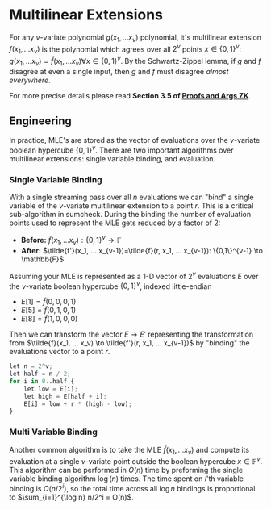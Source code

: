 # Multilinear Extensions 
For any $v$-variate polynomial $g(x_1, ... x_v)$ polynomial, it's multilinear extension $f(x_1, ... x_v)$ is the polynomial which agrees over all $2^v$ points $x \in \{0,1\}^v$: $g(x_1, ... x_v) = \tilde{f}(x_1, ... x_v) \forall x \in \{0,1\}^v$. By the Schwartz-Zippel lemma, if $g$ and $f$ disagree at even a single input, then $g$ and $f$ must disagree *almost everywhere*.

For more precise details please read **Section 3.5 of [Proofs and Args ZK](https://people.cs.georgetown.edu/jthaler/ProofsArgsAndZK.pdf)**. 

## Engineering
In practice, MLE's are stored as the vector of evaluations over the $v$-variate boolean hypercube $\{0,1\}^v$. There are two important algorithms over multilinear extensions: single variable binding, and evaluation.

### Single Variable Binding
With a single streaming pass over all $n$ evaluations we can "bind" a single variable of the $v$-variate multilinear extension to a point $r$. This is a critical sub-algorithm in sumcheck. During the binding the number of evaluation points used to represent the MLE gets reduced by a factor of 2:
- **Before:** $\tilde{f}(x_1, ... x_v): \{0,1\}^v \to \mathbb{F}$
- **After:** $\tilde{f'}(x_1, ... x_{v-1})=\tilde{f}(r, x_1, ... x_{v-1}): \{0,1\}^{v-1} \to \mathbb{F}$

Assuming your MLE is represented as a 1-D vector of $2^v$ evaluations $E$ over the $v$-variate boolean hypercube $\{0,1\}^v$, indexed little-endian
- $E[1] = \tilde{f}(0,0,0,1)$
- $E[5] = \tilde{f}(0,1,0,1)$
- $E[8] = \tilde{f}(1,0,0,0)$

Then we can transform the vector $E \to E'$ representing the transformation from $\tilde{f}(x_1, ... x_v) \to \tilde{f'}(r, x_1, ... x_{v-1})$ by "binding" the evaluations vector to a point $r$.

```python
let n = 2^v;
let half = n / 2;
for i in 0..half {
    let low = E[i];
    let high = E[half + i];
    E[i] = low + r * (high - low);
}
```

### Multi Variable Binding
Another common algorithm is to take the MLE $\tilde{f}(x_1, ... x_v)$ and compute its evaluation at a single $v$-variate point outside the boolean hypercube $x \in \mathbb{F}^v$. This algorithm can be performed in $O(n)$ time by preforming the single variable binding algorithm $\log(n)$ times. The time spent on $i$'th variable binding is $O(n/2^i)$, so the total time across all $\log n$ bindings is proportional to $\sum_{i=1}^{\log n} n/2^i = O(n)$. 
